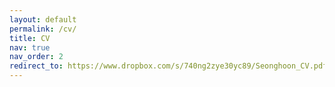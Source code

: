 ```yaml
---
layout: default
permalink: /cv/
title: CV
nav: true
nav_order: 2
redirect_to: https://www.dropbox.com/s/740ng2zye30yc89/Seonghoon_CV.pdf
---
```

